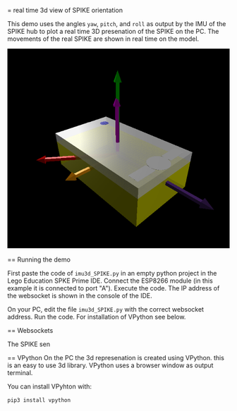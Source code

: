 = real time 3d view of SPIKE orientation

This demo uses the angles `yaw`, `pitch`, and `roll` as output by the IMU of the SPIKE hub to plot a real time 3D presenation of the SPIKE on the PC. The movements of the real SPIKE are shown in real time on the model.

 ![plot](./pictures/imu3d_vpython.png)


== Running the demo

First paste the code of `imu3d_SPIKE.py` in an empty python project in the Lego Education SPKE Prime IDE. Connect the ESP8266 module (in this example it is connected to port "A"). Execute the code. The IP address of the websocket is shown in the console of the IDE.

On your PC, edit the file `imu3d_SPIKE.py` with the correct websocket address. Run the code. For installation of VPython see below.

== Websockets

The SPIKE sen

== VPython
 On the PC the 3d represenation is created using VPython. this is an easy to use 3d library. VPython uses a browser window as output terminal.

 You can install VPyhton with:

 ```
 pip3 install vpython
 ```

